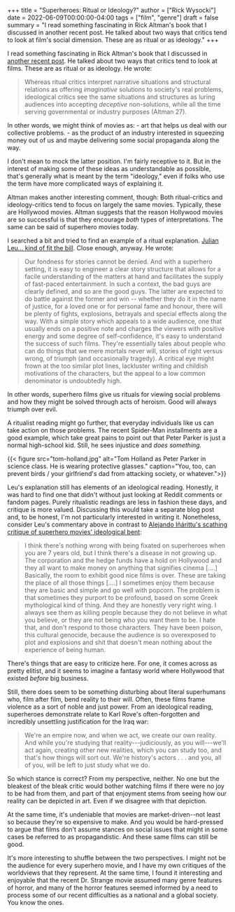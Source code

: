 +++
title = "Superheroes: Ritual or Ideology?"
author = ["Rick Wysocki"]
date = 2022-06-09T00:00:00-04:00
tags = ["film", "genre"]
draft = false
summary = "I read something fascinating in Rick Altman's book that I discussed in another recent post. He talked about two ways that critics tend to look at film's social dimension. These are as ritual or as ideology."
+++

I read something fascinating in Rick Altman's book that I discussed in
[another recent post](/posts/2022/06/men-2022/). He talked about two
ways that critics tend to look at films. These are as ritual or as
ideology. He wrote:

> Whereas ritual critics interpret narrative situations and structural
> relations as offering _imaginative_ solutions to society's real
> problems, ideological critics see the same situations and structures
> as luring audiences into accepting _deceptive_ non-solutions, while
> all the time serving governmental or industry purposes (Altman 27).

In other words, we might think of movies as: - art that helps us deal
with our collective problems. - as the product of an industry interested
in squeezing money out of us and maybe delivering some social propaganda
along the way.

I don't mean to mock the latter position. I'm fairly receptive to it.
But in the interest of making some of these ideas as understandable as
possible, that's generally what is meant by the term "ideology," even if
folks who use the term have more complicated ways of explaining it.

Altman makes another interesting comment, though: Both ritual-critics
and ideology-critics tend to focus on largely the same movies.
Typically, these are Hollywood movies. Altman suggests that the reason
Hollywood movies are so successful is that they encourage _both_ types
of interpretations. The same can be said of superhero movies today.

I searched a bit and tried to find an example of a ritual explanation.
[Julian Leu...
kind of fit the bill](https://tmff.net/why-are-superhero-films-so-popular/). Close enough, anyway. He wrote:

> Our fondness for stories cannot be denied. And with a superhero
> setting, it is easy to engineer a clear story structure that allows
> for a facile understanding of the matters at hand and facilitates the
> supply of fast-paced entertainment. In such a context, the bad guys
> are clearly defined, and so are the good guys. The latter are expected
> to do battle against the former and win -- whether they do it in the
> name of justice, for a loved one or for personal fame and honour,
> there will be plenty of fights, explosions, betrayals and special
> effects along the way. With a simple story which appeals to a wide
> audience, one that usually ends on a positive note and charges the
> viewers with positive energy and some degree of self-confidence, it's
> easy to understand the success of such films. They're essentially
> tales about people who can do things that we mere mortals never will,
> stories of right versus wrong, of triumph (and occasionally tragedy).
> A critical eye might frown at the too similar plot lines, lackluster
> writing and childish motivations of the characters, but the appeal to
> a low common denominator is undoubtedly high.

In other words, superhero films give us rituals for viewing social
problems and how they might be solved through acts of heroism. Good will
always triumph over evil.

A ritualist reading might go further, that everyday individuals like us
can take action on those problems. The recent Spider-Man installments
are a good example, which take great pains to point out that Peter
Parker is just a normal high-school kid. Still, he sees injustice and
_does something._

{{&lt; figure src="tom-holland.jpg" alt="Tom Holland as Peter Parker in
science class. He is wearing protective glasses." caption="You, too, can
prevent birds / your girlfriend's dad from attacking society, or
whatever."&gt;}}

Leu's explanation still has elements of an ideological reading.
Honestly, it was hard to find one that didn't without just looking at
Reddit comments or fandom pages. Purely ritualistic readings are less in
fashion these days, and critique is more valued. Discussing this would
take a separate blog post and, to be honest, I'm not particularly
interested in writing it. Nonetheless, consider Leu's commentary above
in contrast to
[Alejando
Iñárittu's scathing critique of superhero movies' ideological bent](https://deadline.com/2014/10/birdman-director-alejandro-gonzalez-inarritu-writers-interview-852206/):

> I think there's nothing wrong with being fixated on superheroes when
> you are 7 years old, but I think there's a disease in not growing up.
> The corporation and the hedge funds have a hold on Hollywood and they
> all want to make money on anything that signifies cinema [....]
> Basically, the room to exhibit good nice films is over. These are
> taking the place of all those things [....] I sometimes enjoy them
> because they are basic and simple and go well with popcorn. The
> problem is that sometimes they purport to be profound, based on some
> Greek mythological kind of thing. And they are honestly very right
> wing. I always see them as killing people because they do not believe
> in what you believe, or they are not being who you want them to be. I
> hate that, and don't respond to those characters. They have been
> poison, this cultural genocide, because the audience is so overexposed
> to plot and explosions and shit that doesn't mean nothing about the
> experience of being human.

There's things that are easy to criticize here. For one, it comes across
as pretty elitist, and it seems to imagine a fantasy world where
Hollywood that existed _before_ big business.

Still, there does seem to be something disturbing about literal
superhumans who, film after film, bend reality to their will. Often,
these films frame violence as a sort of noble and just power. From an
ideological reading, superheroes demonstrate relate to Karl Rove's
often-forgotten and incredibly unsettling justification for the Iraq
war:

> We're an empire now, and when we act, we create our own reality. And
> while you're studying that reality---judiciously, as you will---we'll
> act again, creating other new realities, which you can study too, and
> that's how things will sort out. We're history's actors . . . and you,
> all of you, will be left to just study what we do.

So which stance is correct? From my perspective, neither. No one but the
bleakest of the bleak critic would bother watching films if there were
no joy to be had from them, and part of that enjoyment stems from seeing
how our reality can be depicted in art. Even if we disagree with that
depiction.

At the same time, it's undeniable that movies are market-driven--not
least so because they're so expensive to make. And you would be
hard-pressed to argue that films don't assume stances on social issues
that might in some cases be referred to as propagandistic. And these
same films can still be good.

It's more interesting to shuffle between the two perspectives. I might
not be the audience for every superhero movie, and I have my own
critiques of the worldviews that they represent. At the same time, I
found it interesting and enjoyable that the recent Dr. Strange movie
assumed many genre features of horror, and many of the horror features
seemed informed by a need to process some of our recent difficulties as
a national and a global society. You know the ones.
